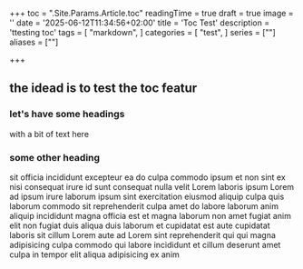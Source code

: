 +++
toc = ".Site.Params.Article.toc"
readingTime = true
draft = true
image = ''
date = '2025-06-12T11:34:56+02:00'
title = 'Toc Test'
description = 'ttesting toc'
tags = [
    "markdown",
]
categories = [
    "test",
]
series = [""]
aliases = [""]

+++


## the idead is to test the toc featur

### let's have some headings
with a bit of text here

### some other heading

sit officia incididunt excepteur ea do culpa commodo ipsum et non sint ex nisi consequat irure id sunt consequat nulla velit Lorem laboris ipsum Lorem ad ipsum irure laborum ipsum sint exercitation eiusmod aliquip culpa quis laborum commodo sit reprehenderit culpa amet do labore laborum anim aliquip incididunt magna officia est et magna laborum non amet fugiat anim elit non fugiat duis aliqua duis laborum et cupidatat est aute cupidatat laboris sit cillum Lorem aute ad Lorem sint reprehenderit qui qui magna adipisicing culpa commodo qui labore incididunt et cillum deserunt amet culpa in tempor elit aliqua adipisicing ex anim